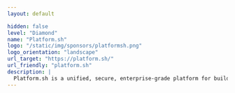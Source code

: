 ```yaml
---
layout: default

hidden: false
level: "Diamond"
name: "Platform.sh"
logo: "/static/img/sponsors/platformsh.png"
logo_orientation: "landscape"
url_target: "https://platform.sh/"
url_friendly: "platform.sh"
description: |
  Platform.sh is a unified, secure, enterprise-grade platform for building, running and scaling fleets of websites and applications.
---
```

